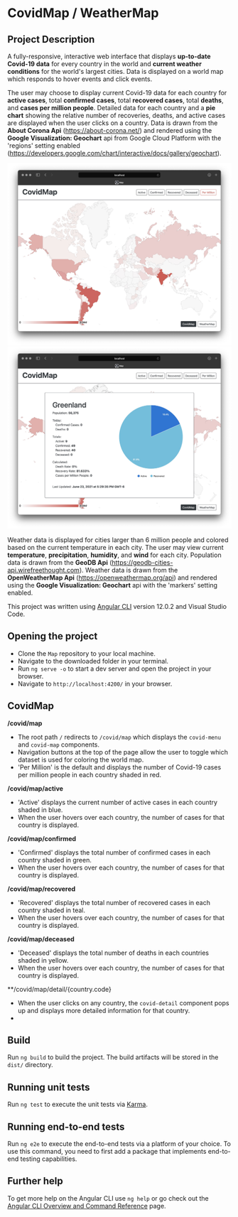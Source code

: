 # CovidMap / WeatherMap

## Project Description
A fully-responsive, interactive web interface that displays **up-to-date Covid-19 data** for every country in the world and **current weather conditions** for the world's largest cities. Data is displayed on a world map which responds to hover events and click events. 

The user may choose to display current Covid-19 data for each country for **active cases**, total **confirmed cases**, total **recovered cases**, total **deaths**, and **cases per million people**. Detailed data for each country and a **pie chart** showing the relative number of recoveries, deaths, and active cases are displayed when the user clicks on a country. Data is drawn from the **About Corona Api** (https://about-corona.net/) and rendered using the **Google Visualization: Geochart** api from Google Cloud Platform with the 'regions' setting enabled (https://developers.google.com/chart/interactive/docs/gallery/geochart). 

![image](https://github.com/rdtaylorjr/Map/blob/master/screenshots/covid-map-per-million.jpg)
![image](https://github.com/rdtaylorjr/Map/blob/master/screenshots/covid-map-detail.jpg)

Weather data is displayed for cities larger than 6 million people and colored based on the current temperature in each city. The user may view current **temperature**, **precipitation**, **humidity**, and **wind** for each city. Population data is drawn from the **GeoDB Api** (https://geodb-cities-api.wirefreethought.com). Weather data is drawn from the **OpenWeatherMap Api** (https://openweathermap.org/api) and rendered using the **Google Visualization: Geochart** api with the 'markers' setting enabled.

This project was written using [Angular CLI](https://github.com/angular/angular-cli) version 12.0.2 and Visual Studio Code.

## Opening the project

- Clone the `Map` repository to your local machine. 
- Navigate to the downloaded folder in your terminal.
- Run `ng serve -o` to start a dev server and open the project in your browser.
- Navigate to `http://localhost:4200/` in your browser.

## CovidMap

**/covid/map**
- The root path `/` redirects to `/covid/map` which displays the `covid-menu` and `covid-map` components.
- Navigation buttons at the top of the page allow the user to toggle which dataset is used for coloring the world map.
- 'Per Million' is the default and displays the number of Covid-19 cases per million people in each country shaded in red.

**/covid/map/active**
 - 'Active' displays the current number of active cases in each country shaded in blue. 
 - When the user hovers over each country, the number of cases for that country is displayed.

**/covid/map/confirmed**
- 'Confirmed' displays the total number of confirmed cases in each country shaded in green. 
- When the user hovers over each country, the number of cases for that country is displayed.

**/covid/map/recovered**
- 'Recovered' displays the total number of recovered cases in each country shaded in teal. 
- When the user hovers over each country, the number of cases for that country is displayed.

**/covid/map/deceased**
- 'Deceased' displays the total number of deaths in each countries shaded in yellow. 
- When the user hovers over each country, the number of cases for that country is displayed.

**/covid/map/detail/{country.code}
- When the user clicks on any country, the `covid-detail` component pops up and displays more detailed information for that country.
- 



## Build

Run `ng build` to build the project. The build artifacts will be stored in the `dist/` directory.

## Running unit tests

Run `ng test` to execute the unit tests via [Karma](https://karma-runner.github.io).

## Running end-to-end tests

Run `ng e2e` to execute the end-to-end tests via a platform of your choice. To use this command, you need to first add a package that implements end-to-end testing capabilities.

## Further help

To get more help on the Angular CLI use `ng help` or go check out the [Angular CLI Overview and Command Reference](https://angular.io/cli) page.
